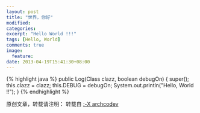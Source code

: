 ```yaml
---
layout: post
title: "世界，你好"
modified:
categories: 
excerpt: "Hello World !!!"
tags: [Hello, World]
comments: true
image:
  feature:
date: 2013-04-19T15:41:30+08:00
---
```


{% highlight java %}
public Log(Class clazz, boolean debugOn) {
		super();
                this.clazz = clazz;
                this.DEBUG = debugOn;
		System.out.println("Hello, World !!");
	}
{% endhighlight %}

原创文章，转载请注明： 转载自 <a href="http://archcodev.com">:-X archcodev</a>